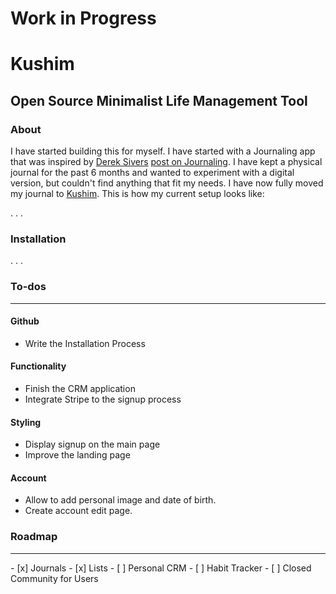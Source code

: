 # Work in Progress

# Kushim
## Open Source Minimalist Life Management Tool

### About
I have started building this for myself. I have started with a Journaling app that was inspired by [Derek Sivers](http://sivers.org) [post on Journaling](https://sivers.org/dj). I have kept a physical journal for the past 6 months and wanted to experiment with a digital version, but couldn't find anything that fit my needs. I have now fully moved my journal to [Kushim](https://kushim.io). This is how my current setup looks like:

.
.
.

### Installation
.
.
.


### To-dos
<hr>

#### Github
* Write the Installation Process

#### Functionality
* Finish the CRM application
* Integrate Stripe to the signup process

#### Styling
* Display signup on the main page
* Improve the landing page

#### Account
* Allow to add personal image and date of birth.
* Create account edit page. 

### Roadmap 
<hr>
- [x] Journals
- [x] Lists
- [ ] Personal CRM
- [ ] Habit Tracker
- [ ] Closed Community for Users
